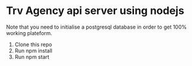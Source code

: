 # Trv Agency api server using nodejs

 Note that you need to initialise a postgresql database
 in order to get 100% working plateform.

1. Clone this repo
2. Run npm install
3. Run npm start
